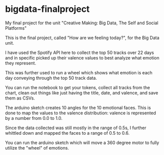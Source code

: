 # bigdata-finalproject
My final project for the unit "Creative Making: Big Data, The Self and Social Platforms"

This is the final project, called "How are we feeling today?", for the Big Data unit.

I have used the Spotify API here to collect the top 50 tracks over
22 days and in specific picked up their valence values to best
analyze what emotion they represent.

This was further used to run a wheel which shows what emotion
is each day conveying through the top 50 track data.

You can run the notebook to get your tokens, collect all tracks
from the chart, clean out things like just having the title,
date, and valence, and save them as CSVs.

The arduino sketch creates 10 angles for the 10 emotional faces.
This is done to map the values to the valence distribution:
valence is represented by a number from 0.0 to 1.0. 

Since the data collected was still mostly in the range of
0.5s, I further whittled down and mapped the faces to a range
of 0.5 to 0.6. 

You can run the arduino sketch which will move a 360 degree
motor to fully utilize the "wheel" of emotions.
